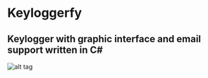 # Keyloggerfy

## Keylogger with graphic interface and email support written in C#


![alt tag](https://i.imgur.com/gXPG5KE.png)

